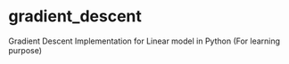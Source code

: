 # gradient_descent
Gradient Descent Implementation for Linear model in Python (For learning purpose)
